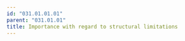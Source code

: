 ```yaml
---
id: "031.01.01.01"
parent: "031.01.01"
title: Importance with regard to structural limitations
---
```

